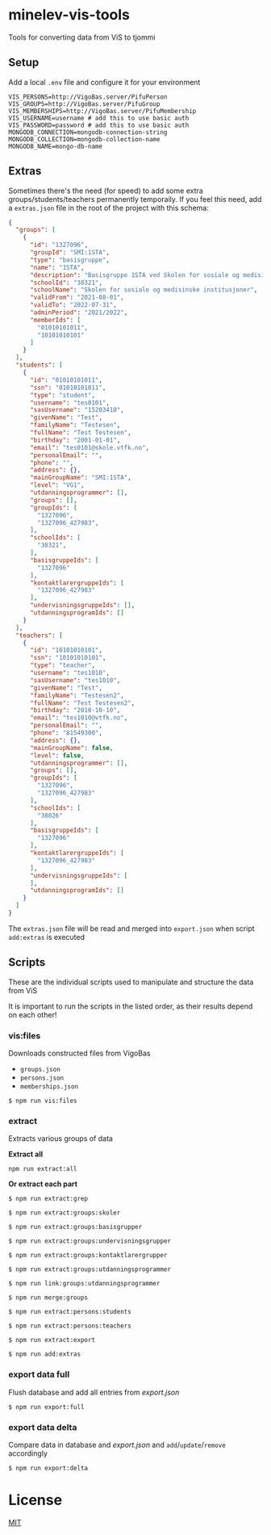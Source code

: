 # minelev-vis-tools

Tools for converting data from ViS to tjommi

## Setup

Add a local `.env` file and configure it for your environment

```
VIS_PERSONS=http://VigoBas.server/PifuPerson
VIS_GROUPS=http://VigoBas.server/PifuGroup
VIS_MEMBERSHIPS=http://VigoBas.server/PifuMembership
VIS_USERNAME=username # add this to use basic auth
VIS_PASSWORD=password # add this to use basic auth
MONGODB_CONNECTION=mongodb-connection-string
MONGODB_COLLECTION=mongodb-collection-name
MONGODB_NAME=mongo-db-name
```

## Extras

Sometimes there's the need (for speed) to add some extra groups/students/teachers permanently temporaily.
If you feel this need, add a `extras.json` file in the root of the project with this schema:
```json
{
  "groups": [
    {
      "id": "1327096",
      "groupId": "SMI:1STA",
      "type": "basisgruppe",
      "name": "1STA",
      "description": "Basisgruppe 1STA ved Skolen for sosiale og medisinske institusjoner",
      "schoolId": "38321",
      "schoolName": "Skolen for sosiale og medisinske institusjoner",
      "validFrom": "2021-08-01",
      "validTo": "2022-07-31",
      "adminPeriod": "2021/2022",
      "memberIds": [
        "01010101011",
        "10101010101"
      ]
    }
  ],
  "students": [
    {
      "id": "01010101011",
      "ssn": "01010101011",
      "type": "student",
      "username": "tes0101",
      "sasUsername": "15203410",
      "givenName": "Test",
      "familyName": "Testesen",
      "fullName": "Test Testesen",
      "birthday": "2001-01-01",
      "email": "tes0101@skole.vtfk.no",
      "personalEmail": "",
      "phone": "",
      "address": {},
      "mainGroupName": "SMI:1STA",
      "level": "VG1",
      "utdanningsprogrammer": [],
      "groups": [],
      "groupIds": [
        "1327096",
        "1327096_427983",
      ],
      "schoolIds": [
        "38321",
      ],
      "basisgruppeIds": [
        "1327096"
      ],
      "kontaktlarergruppeIds": [
        "1327096_427983"
      ],
      "undervisningsgruppeIds": [],
      "utdanningsprogramIds": []
    }
  ],
  "teachers": [
    {
      "id": "10101010101",
      "ssn": "10101010101",
      "type": "teacher",
      "username": "tes1010",
      "sasUsername": "tes1010",
      "givenName": "Test",
      "familyName": "Testesen2",
      "fullName": "Test Testesen2",
      "birthday": "2010-10-10",
      "email": "tes1010@vtfk.no",
      "personalEmail": "",
      "phone": "81549300",
      "address": {},
      "mainGroupName": false,
      "level": false,
      "utdanningsprogrammer": [],
      "groups": [],
      "groupIds": [
        "1327096",
        "1327096_427983"
      ],
      "schoolIds": [
        "38026"
      ],
      "basisgruppeIds": [
        "1327096"
      ],
      "kontaktlarergruppeIds": [
        "1327096_427983"
      ],
      "undervisningsgruppeIds": [
      ],
      "utdanningsprogramIds": []
    }
  ]
}
```

The `extras.json` file will be read and merged into `export.json` when script `add:extras` is executed

## Scripts
These are the individual scripts used to manipulate and structure the data from ViS

It is important to run the scripts in the listed order, as their results depend on each other!

### vis:files
Downloads constructed files from VigoBas
- `groups.json`
- `persons.json`
- `memberships.json`

```
$ npm run vis:files
```

### extract
Extracts various groups of data

**Extract all**
```
npm run extract:all
```

**Or extract each part**

```
$ npm run extract:grep
```

```
$ npm run extract:groups:skoler
```

```
$ npm run extract:groups:basisgrupper
```

```
$ npm run extract:groups:undervisningsgrupper
```

```
$ npm run extract:groups:kontaktlarergrupper
```

```
$ npm run extract:groups:utdanningsprogrammer
```

```
$ npm run link:groups:utdanningsprogrammer
```

```
$ npm run merge:groups
```

```
$ npm run extract:persons:students
```

```
$ npm run extract:persons:teachers
```

```
$ npm run extract:export
```

```
$ npm run add:extras
```

### export data full

Flush database and add all entries from *export.json*

```
$ npm run export:full
```

### export data delta

Compare data in database and *export.json* and `add`/`update`/`remove` accordingly

```
$ npm run export:delta
```

# License

[MIT](LICENSE)
